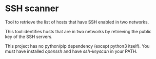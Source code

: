 # SSH scanner
Tool to retrieve the list of hosts that have SSH enabled in two networks.

This tool identifies hosts that are in two networks by retrieving the public key of the SSH servers.

This project has no python/pip dependency (except python3 itself).
You must have installed *openssh* and have *ssh-keyscan* in your PATH.
